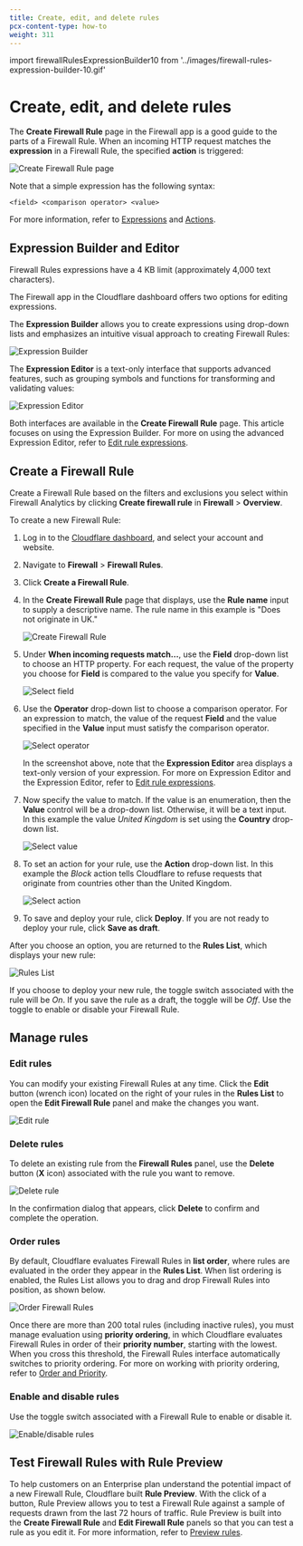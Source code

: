 ```yaml
---
title: Create, edit, and delete rules
pcx-content-type: how-to
weight: 311
---
```


import firewallRulesExpressionBuilder10 from '../images/firewall-rules-expression-builder-10.gif'

# Create, edit, and delete rules

The **Create Firewall Rule** page in the Firewall app is a good guide to the parts of a Firewall Rule. When an incoming HTTP request matches the **expression** in a Firewall Rule, the specified **action** is triggered:

![Create Firewall Rule page](/firewall/static/firewall-rules-expression-builder-1.png)

Note that a simple expression has the following syntax:

    <field> <comparison operator> <value>

For more information, refer to [Expressions](/ruleset-engine/rules-language/expressions) and [Actions](/firewall/cf-firewall-rules/actions/).

## Expression Builder and Editor

<Aside type='warning' header='Important'>

Firewall Rules expressions have a 4 KB limit (approximately 4,000 text characters).

</Aside>

The Firewall app in the Cloudflare dashboard offers two options for editing expressions.

The **Expression Builder** allows you to create expressions using drop-down lists and emphasizes an intuitive visual approach to creating Firewall Rules:

![Expression Builder](/firewall/static/firewall-rules-expression-builder-0.png)

The **Expression Editor** is a text-only interface that supports advanced features, such as grouping symbols and functions for transforming and validating values:

![Expression Editor](/firewall/static/firewall-rules-expression-editor-0.png)

Both interfaces are available in the **Create Firewall Rule** page. This article focuses on using the Expression Builder. For more on using the advanced Expression Editor, refer to [Edit rule expressions](/firewall/cf-dashboard/expression-preview-editor/).

## Create a Firewall Rule

<Aside type='note' header='Note'>

Create a Firewall Rule based on the filters and exclusions you select within Firewall Analytics by clicking **Create firewall rule** in **Firewall** > **Overview**.

</Aside>

To create a new Firewall Rule:

1.  Log in to the [Cloudflare dashboard](https://dash.cloudflare.com/), and select your account and website.

2.  Navigate to **Firewall** > **Firewall Rules**.

3.  Click **Create a Firewall Rule**.

4.  In the **Create Firewall Rule** page that displays, use the **Rule name** input to supply a descriptive name. The rule name in this example is "Does not originate in UK."

    ![Create Firewall Rule](/firewall/static/create-firewall-rule-1.png)

5.  Under **When incoming requests match…**, use the **Field** drop-down list to choose an HTTP property. For each request, the value of the property you choose for **Field** is compared to the value you specify for **Value**.

    ![Select field](/firewall/static/firewall-rules-expression-builder-3.png)

6.  Use the **Operator** drop-down list to choose a comparison operator. For an expression to match, the value of the request **Field** and the value specified in the **Value** input must satisfy the comparison operator.

    ![Select operator](/firewall/static/firewall-rules-expression-builder-4.png)

    In the screenshot above, note that the **Expression Editor** area displays a text-only version of your expression. For more on Expression Editor and the Expression Editor, refer to [Edit rule expressions](/firewall/cf-dashboard/expression-preview-editor/).

7.  Now specify the value to match. If the value is an enumeration, then the **Value** control will be a drop-down list. Otherwise, it will be a text input. In this example the value *United Kingdom* is set using the **Country** drop-down list.

    ![Select value](/firewall/static/firewall-rules-expression-builder-value.png)

8.  To set an action for your rule, use the **Action** drop-down list. In this example the *Block* action tells Cloudflare to refuse requests that originate from countries other than the United Kingdom.

    ![Select action](/firewall/static/firewall-rules-expression-builder-5.png)

9.  To save and deploy your rule, click **Deploy**. If you are not ready to deploy your rule, click **Save as draft**.

After you choose an option, you are returned to the **Rules List**, which displays your new rule:

![Rules List](/firewall/static/firewall-rules-expression-builder-11.png)

If you choose to deploy your new rule, the toggle switch associated with the rule will be *On*. If you save the rule as a draft, the toggle will be *Off*. Use the toggle to enable or disable your Firewall Rule.

## Manage rules

### Edit rules

You can modify your existing Firewall Rules at any time. Click the **Edit** button (wrench icon) located on the right of your rules in the **Rules List** to open the **Edit Firewall Rule** panel and make the changes you want.

![Edit rule](/firewall/static/firewall-rules-expression-builder-7.png)

### Delete rules

To delete an existing rule from the **Firewall Rules** panel, use the **Delete** button (**X** icon) associated with the rule you want to remove.

![Delete rule](/firewall/static/firewall-rules-expression-builder-8.png)

In the confirmation dialog that appears, click **Delete** to confirm and complete the operation.

### Order rules

By default, Cloudflare evaluates Firewall Rules in **list order**, where rules are evaluated in the order they appear in the **Rules List**. When list ordering is enabled, the Rules List allows you to drag and drop Firewall Rules into position, as shown below.

<img src={firewallRulesExpressionBuilder10} alt="Order Firewall Rules" />

Once there are more than 200 total rules (including inactive rules), you must manage evaluation using **priority ordering**, in which Cloudflare evaluates Firewall Rules in order of their **priority number**, starting with the lowest. When you cross this threshold, the Firewall Rules interface automatically switches to priority ordering. For more on working with priority ordering, refer to [Order and Priority](/firewall/cf-firewall-rules/order-priority/).

### Enable and disable rules

Use the toggle switch associated with a Firewall Rule to enable or disable it.

![Enable/disable rules](/firewall/static/firewall-rules-expression-builder-9.png)

## Test Firewall Rules with Rule Preview

To help customers on an Enterprise plan understand the potential impact of a new Firewall Rule, Cloudflare built **Rule Preview**. With the click of a button, Rule Preview allows you to test a Firewall Rule against a sample of requests drawn from the last 72 hours of traffic. Rule Preview is built into the **Create Firewall Rule** and **Edit Firewall Rule** panels so that you can test a rule as you edit it. For more information, refer to [Preview rules](/firewall/cf-dashboard/rule-preview/).
